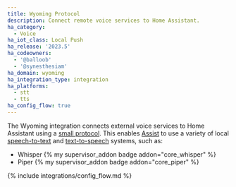 ```yaml
---
title: Wyoming Protocol
description: Connect remote voice services to Home Assistant.
ha_category:
  - Voice
ha_iot_class: Local Push
ha_release: '2023.5'
ha_codeowners:
  - '@balloob'
  - '@synesthesiam'
ha_domain: wyoming
ha_integration_type: integration
ha_platforms:
  - stt
  - tts
ha_config_flow: true
---
```


The Wyoming integration connects external voice services to Home Assistant using a [small protocol](https://github.com/rhasspy/rhasspy3/blob/master/docs/wyoming.md). This enables [Assist](/voice) to use a variety of local [speech-to-text](/integrations/stt/) and [text-to-speech](/integrations/tts/) systems, such as:

* Whisper {% my supervisor_addon badge addon="core_whisper" %}
* Piper {% my supervisor_addon badge addon="core_piper" %}

{% include integrations/config_flow.md %}
